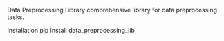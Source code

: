 Data Preprocessing Library
comprehensive library for data preprocessing tasks.

Installation
pip install data_preprocessing_lib